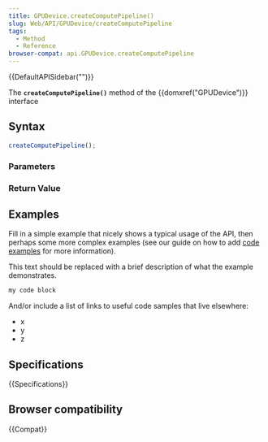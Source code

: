 ```yaml
---
title: GPUDevice.createComputePipeline()
slug: Web/API/GPUDevice/createComputePipeline
tags:
  - Method
  - Reference
browser-compat: api.GPUDevice.createComputePipeline
---
```

{{DefaultAPISidebar("")}}

The **`createComputePipeline()`** method of the {{domxref("GPUDevice")}} interface 

## Syntax

```js
createComputePipeline();
```

### Parameters



### Return Value



## Examples

Fill in a simple example that nicely shows a typical usage of the API, then perhaps some more complex examples (see our guide on how to add [code examples](/en-US/docs/MDN/Contribute/Structures/Code_examples) for more information).

This text should be replaced with a brief description of what the example demonstrates.

```js
my code block
```

And/or include a list of links to useful code samples that live elsewhere:

*   x
*   y
*   z

## Specifications

{{Specifications}}

## Browser compatibility

{{Compat}}

